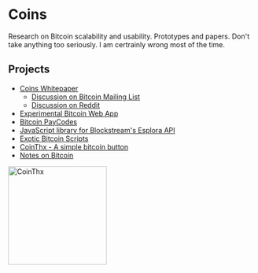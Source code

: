 # Coins
Research on Bitcoin scalability and usability. Prototypes and papers.
Don't take anything too seriously. I am certrainly wrong most of the time.

## Projects
- [Coins Whitepaper](https://coins.github.io/coins.pdf)
  - [Discussion on Bitcoin Mailing List](https://lists.linuxfoundation.org/pipermail/bitcoin-dev/2020-January/017557.html)
  - [Discussion on Reddit](https://www.reddit.com/r/Bitcoin/comments/enf2pk/coins_a_trustless_sidechain_protocol/)
- [Experimental Bitcoin Web App](https://coins.github.io/bitcoin-app/#signup)
- [Bitcoin PayCodes](https://coins.github.io/bitcoin-paycode/)
- [JavaScript library for Blockstream's Esplora API](https://github.com/coins/esplora.js)
- [Exotic Bitcoin Scripts](https://github.com/coins/bitcoin-scripts)
- [CoinThx - A simple bitcoin button](https://github.com/coins/thx)
- [Notes on Bitcoin](https://github.com/coins/coins.github.io/tree/master/notes)

[<img src="https://coins.github.io/thx/logo-color-large-pill-320px.png" alt="CoinThx" width="200"/>](https://coins.github.io/thx/#1K9zQ8f4iTyhKyHWmiDKt21cYX2QSDckWB?label=Coins%20Project&message=Thank%20you%20for%20your%20contribution!)

